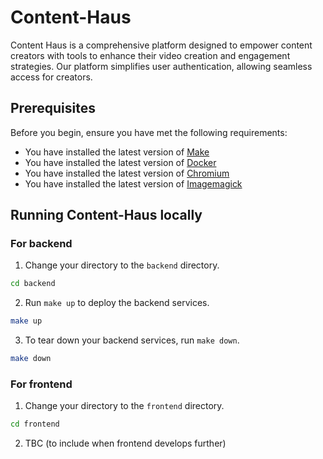 # Content-Haus
Content Haus is a comprehensive platform designed to empower content creators with tools to enhance their video creation and engagement strategies. Our platform simplifies user authentication, allowing seamless access for creators.

## Prerequisites

Before you begin, ensure you have met the following requirements:

* You have installed the latest version of [Make](https://www.gnu.org/software/make/)
* You have installed the latest version of [Docker](https://www.docker.com/)
* You have installed the latest version of [Chromium](https://www.chromium.org/getting-involved/download-chromium/)
* You have installed the latest version of [Imagemagick](https://imagemagick.org/script/download.php)

## Running Content-Haus locally
### For backend
1. Change your directory to the `backend` directory.
```bash
cd backend
```

2. Run `make up` to deploy the backend services.
```bash
make up
```

3. To tear down your backend services, run `make down`.
```bash
make down
```

### For frontend
1. Change your directory to the `frontend` directory.
```bash
cd frontend
```

2. TBC (to include when frontend develops further)
